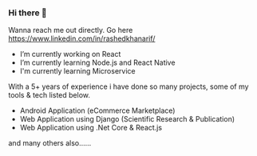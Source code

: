 ### Hi there 👋

Wanna reach me out directly. Go here https://www.linkedin.com/in/rashedkhanarif/

- I’m currently working on React
- I’m currently learning  Node.js and React Native
- I'm currently learning Microservice

With a 5+ years of experience i have done so many projects, some of my tools & tech listed below.

- Android Application (eCommerce Marketplace)
- Web Application using Django (Scientific Research & Publication)
- Web Application using .Net Core & React.js

and many others also......

